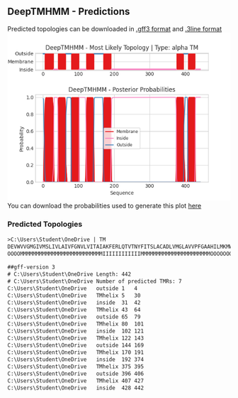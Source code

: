 ## DeepTMHMM - Predictions
Predicted topologies can be downloaded in [.gff3 format](TMRs.gff3) and [.3line format](predicted_topologies.3line)
![picture](plot.png)
You can download the probabilities used to generate this plot [here](C:\Users\Student\OneDrive_probs.csv)
### Predicted Topologies
```
>C:\Users\Student\OneDrive | TM
DEVWVVGMGIVMSLIVLAIVFGNVLVITAIAKFERLQTVTNYFITSLACADLVMGLAVVPFGAAHILMKMWTFGNFWCEFWTSIDVLCVTASIETLCVIAVDRYFAITSPFKYQSLLTKNKARVIILMVWIVSGLTSFLPIQMHWYRATHQEAINCYAEETCCDFFTNQAYAIASSIVSFYVPLVIMVFVYSRVFQEAKRQLNIFEMLRIDEGLRLKIYKDTEGYYTIGIGHLLTKSPSLNAAKSELDKAIGRNTNGVITKDEAEKLFNQDVDAAVRGILRNAKLKPVYDSLDAVRRAALINMVFQMGETGVAGFTNSLRMLQQKRWDEAAVNLAKSRWYNQTPNRAKRVITTFRTGTWDAYKFCLKEHKALKTLGIIMGTFTLCWLPFFIVNIVHVIQDNLIRKEVYILLNWIGYVNSGFNPLIYCRSPDFRIAFQELLCL
OOOOMMMMMMMMMMMMMMMMMMMMMMMMMMIIIIIIIIIIIIMMMMMMMMMMMMMMMMMMMMMMOOOOOOOOOOOOOOOMMMMMMMMMMMMMMMMMMMMMMIIIIIIIIIIIIIIIIIIIIMMMMMMMMMMMMMMMMMMMMMMOOOOOOOOOOOOOOOOOOOOOOOOOOMMMMMMMMMMMMMMMMMMMMMMIIIIIIIIIIIIIIIIIIIIIIIIIIIIIIIIIIIIIIIIIIIIIIIIIIIIIIIIIIIIIIIIIIIIIIIIIIIIIIIIIIIIIIIIIIIIIIIIIIIIIIIIIIIIIIIIIIIIIIIIIIIIIIIIIIIIIIIIIIIIIIIIIIIIIIIIIIIIIIIIIIIIIIIIIIIIIIIIIIIIIIIMMMMMMMMMMMMMMMMMMMMMOOOOOOOOOOOMMMMMMMMMMMMMMMMMMMMMIIIIIIIIIIIIIII

```


```
##gff-version 3
# C:\Users\Student\OneDrive Length: 442
# C:\Users\Student\OneDrive Number of predicted TMRs: 7
C:\Users\Student\OneDrive	outside	1	4				
C:\Users\Student\OneDrive	TMhelix	5	30				
C:\Users\Student\OneDrive	inside	31	42				
C:\Users\Student\OneDrive	TMhelix	43	64				
C:\Users\Student\OneDrive	outside	65	79				
C:\Users\Student\OneDrive	TMhelix	80	101				
C:\Users\Student\OneDrive	inside	102	121				
C:\Users\Student\OneDrive	TMhelix	122	143				
C:\Users\Student\OneDrive	outside	144	169				
C:\Users\Student\OneDrive	TMhelix	170	191				
C:\Users\Student\OneDrive	inside	192	374				
C:\Users\Student\OneDrive	TMhelix	375	395				
C:\Users\Student\OneDrive	outside	396	406				
C:\Users\Student\OneDrive	TMhelix	407	427				
C:\Users\Student\OneDrive	inside	428	442				

```
